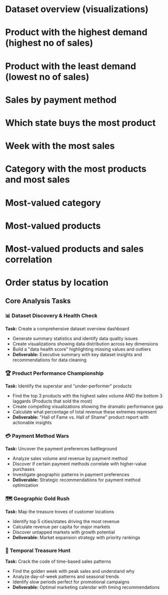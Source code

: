 # Dataset overview (visualizations)
# Product with the highest demand (highest no of sales)
# Product with the least demand (lowest no of sales)
# Sales by payment method
# Which state buys the most product
# Week with the most sales
# Category with the most products and most sales
# Most-valued category
# Most-valued products
# Most-valued products and sales correlation
# Order status by location

## **Core Analysis Tasks**

### **📊 Dataset Discovery & Health Check**
**Task:** Create a comprehensive dataset overview dashboard
- Generate summary statistics and identify data quality issues
- Create visualizations showing data distribution across key dimensions
- Build a "data health score" highlighting missing values and outliers
- **Deliverable:** Executive summary with key dataset insights and recommendations for data cleaning

### **🏆 Product Performance Championship**
**Task:** Identify the superstar and "under-performer" products
- Find the top 3 products with the highest sales volume AND the bottom 3 laggards (Products that sold the most)
- Create compelling visualizations showing the dramatic performance gap
- Calculate what percentage of total revenue these extremes represent
- **Deliverable:** "Hall of Fame vs. Hall of Shame" product report with actionable insights

### **💳 Payment Method Wars**
**Task:** Uncover the payment preferences battleground
- Analyze sales volume and revenue by payment method
- Discover if certain payment methods correlate with higher-value purchases
- Investigate geographic patterns in payment preferences
- **Deliverable:** Strategic recommendations for payment method optimization

### **🗺️ Geographic Gold Rush**
**Task:** Map the treasure troves of customer locations
- Identify top 5 cities/states driving the most revenue
- Calculate revenue per capita for major markets
- Discover untapped markets with growth potential
- **Deliverable:** Market expansion strategy with priority rankings

### **📅 Temporal Treasure Hunt**
**Task:** Crack the code of time-based sales patterns
- Find the golden week with peak sales and understand why
- Analyze day-of-week patterns and seasonal trends
- Identify slow periods perfect for promotional campaigns
- **Deliverable:** Optimal marketing calendar with timing recommendations
